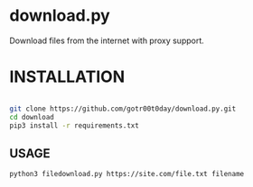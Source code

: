# download.py
Download files from the internet with proxy support.

# INSTALLATION

```bash

git clone https://github.com/gotr00t0day/download.py.git
cd download
pip3 install -r requirements.txt

```

## USAGE

```
python3 filedownload.py https://site.com/file.txt filename
```
